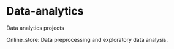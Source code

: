 # Data-analytics
Data analytics projects

Online_store:
  Data preprocessing and exploratory data analysis.
